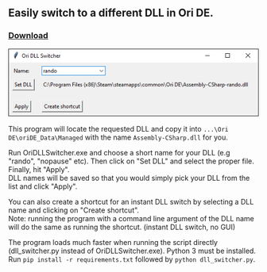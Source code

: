 ## Easily switch to a different DLL in Ori DE. ##

### [Download](https://github.com/rmadlal/ori-dll-switcher/releases) ###

![Screenshot](/screenshot.png)

This program will locate the requested DLL and copy it into `...\Ori DE\oriDE_Data\Managed` with the name `Assembly-CSharp.dll` for you.

Run OriDLLSwitcher.exe and choose a short name for your DLL (e.g "rando", "nopause" etc). Then click on "Set DLL" and select the proper file. Finally, hit "Apply".  
DLL names will be saved so that you would simply pick your DLL from the list and click "Apply".

You can also create a shortcut for an instant DLL switch by selecting a DLL name and clicking on "Create shortcut".  
Note: running the program with a command line argument of the DLL name will do the same as running the shortcut. (instant DLL switch, no GUI)

The program loads much faster when running the script directly (dll_switcher.py instead of OriDLLSwitcher.exe). Python 3 must be installed.  
Run `pip install -r requirements.txt` followed by `python dll_switcher.py`.
